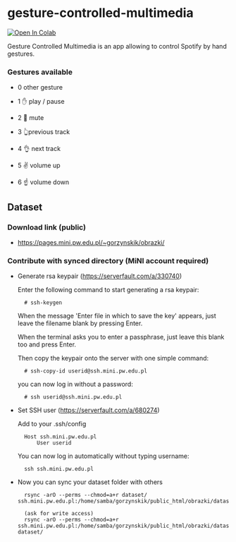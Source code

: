 # gesture-controlled-multimedia

[![Open In Colab](https://colab.research.google.com/assets/colab-badge.svg)](https://colab.research.google.com/github/holdenkold/gesture-controlled-multimedia/blob/master/modelTraining.ipynb)

Gesture Controlled Multimedia is an app allowing to control Spotify by hand gestures.

### Gestures available

- 0 other gesture

- 1 ✋ play / pause

- 2 🤏 mute

- 3 👆previous track

- 4 👌 next track

- 5 ✌️ volume up

- 6 ☝️ volume down

## Dataset 

### Download link (public)

- https://pages.mini.pw.edu.pl/~gorzynskik/obrazki/

### Contribute with synced directory (MiNI account required)

- Generate rsa keypair (https://serverfault.com/a/330740)

    Enter the following command to start generating a rsa keypair:

        # ssh-keygen

    When the message 'Enter file in which to save the key' appears, just leave the filename blank by pressing Enter.

    When the terminal asks you to enter a passphrase, just leave this blank too and press Enter.

    Then copy the keypair onto the server with one simple command:

        # ssh-copy-id userid@ssh.mini.pw.edu.pl

    you can now log in without a password:

        # ssh userid@ssh.mini.pw.edu.pl

- Set SSH user (https://serverfault.com/a/680274)

    Add to your .ssh/config

        Host ssh.mini.pw.edu.pl
            User userid

    You can now log in automatically without typing username:

        ssh ssh.mini.pw.edu.pl


- Now you can sync your dataset folder with others 

        rsync -arO --perms --chmod=a+r dataset/ ssh.mini.pw.edu.pl:/home/samba/gorzynskik/public_html/obrazki/dataset

        (ask for write access)
        rsync -arO --perms --chmod=a+r ssh.mini.pw.edu.pl:/home/samba/gorzynskik/public_html/obrazki/dataset dataset/
